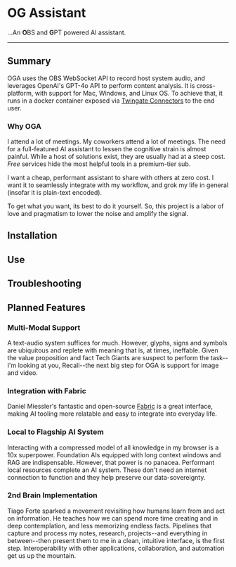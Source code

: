 # OG Assistant
...An **O**BS and **G**PT powered AI assistant.

---

## Summary
OGA uses the OBS WebSocket API to record host system audio, and leverages OpenAI's GPT-4o API to perform content analysis. It is cross-platform, with support for Mac, Windows, and Linux OS. To achieve that, it runs in a docker container exposed via [Twingate Connectors](https://twingate.com/docs/connectors) to the end user.

### Why OGA
I attend a lot of meetings. My coworkers attend a lot of meetings. The need for a full-featured AI assistant to lessen the cognitive strain is almost painful. While a host of solutions exist, they are usually had at a steep cost. *Free* services hide the most helpful tools in a premium-tier sub.

I want a cheap, performant assistant to share with others at zero cost. I want it to seamlessly integrate with my workflow, and grok my life in general (insofar it is plain-text encoded).

To get what you want, its best to do it yourself. So, this project is a labor of love and pragmatism to lower the noise and amplify the signal.

## Installation

## Use

## Troubleshooting

## Planned Features

### Multi-Modal Support
A text-audio system suffices for much. However, glyphs, signs and symbols are ubiquitous and replete with meaning that is, at times, ineffable. Given the value proposition and fact Tech Giants are suspect to perform the task--I'm looking at you, Recall--the next big step for OGA is support for image and video.

### Integration with Fabric
Daniel Miessler's fantastic and open-source [Fabric](https://github.com/danielmiessler/fabric) is a great interface, making AI tooling more relatable and easy to integrate into everyday life.

### Local to Flagship AI System
Interacting with a compressed model of all knowledge in my browser is a 10x superpower. Foundation AIs equipped with long context windows and RAG are indispensable. However, that power is no panacea. Performant local resources complete an AI system. These don't need an internet connection to function and they help preserve our data-sovereignty. 

### 2nd Brain Implementation
Tiago Forte sparked a movement revisiting how humans learn from and act on information. He teaches how we can spend more time creating and in deep contemplation, and less memorizing endless facts. Pipelines that capture and process my notes, research, projects--and everything in between--then present them to me in a clean, intuitive interface, is the first step. Interoperability with other applications, collaboration, and automation get us up the mountain.
